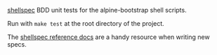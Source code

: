 [shellspec] BDD unit tests for the alpine-bootstrap shell scripts.

Run with `make test` at the root directory of the project.

The [shellspec reference docs] are a handy resource when writing new
specs.

[shellspec]: https://shellspec.info/
[shellspec reference docs]: https://github.com/shellspec/shellspec/blob/master/docs/references.md
